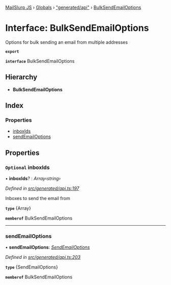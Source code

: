 [MailSlurp JS](../README.md) › [Globals](../globals.md) › ["generated/api"](../modules/_generated_api_.md) › [BulkSendEmailOptions](_generated_api_.bulksendemailoptions.md)

# Interface: BulkSendEmailOptions

Options for bulk sending an email from multiple addresses

**`export`** 

**`interface`** BulkSendEmailOptions

## Hierarchy

* **BulkSendEmailOptions**

## Index

### Properties

* [inboxIds](_generated_api_.bulksendemailoptions.md#optional-inboxids)
* [sendEmailOptions](_generated_api_.bulksendemailoptions.md#sendemailoptions)

## Properties

### `Optional` inboxIds

• **inboxIds**? : *Array‹string›*

*Defined in [src/generated/api.ts:197](https://github.com/mailslurp/mailslurp-client-ts-js/blob/7518dcd/src/generated/api.ts#L197)*

Inboxes to send the email from

**`type`** {Array<string>}

**`memberof`** BulkSendEmailOptions

___

###  sendEmailOptions

• **sendEmailOptions**: *[SendEmailOptions](../modules/_generated_api_.sendemailoptions.md)*

*Defined in [src/generated/api.ts:203](https://github.com/mailslurp/mailslurp-client-ts-js/blob/7518dcd/src/generated/api.ts#L203)*

**`type`** {SendEmailOptions}

**`memberof`** BulkSendEmailOptions
